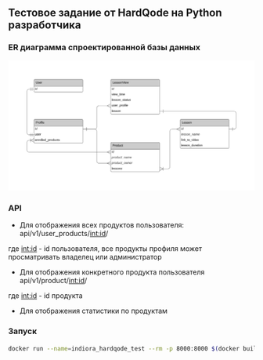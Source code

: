 ## Тестовое задание от HardQode на Python разработчика

### ER диаграмма спроектированной базы данных 

![ER](https://github.com/inilay/HardQode_test/blob/master/DataBaseER.png)

### API
- Для отображения всех продуктов пользователя: api/v1/user_products/<int:id>/

где <int:id> - id пользователя, все продукты профиля может просматривать владелец или администратор

- Для отображения конкретного продукта пользователя api/v1/product/<int:id>/

где <int:id> - id продукта

- Для отображения статистики по продуктам

###  Запуск

```sh 
docker run --name=indiora_hardqode_test --rm -p 8000:8000 $(docker build -q .)
```
